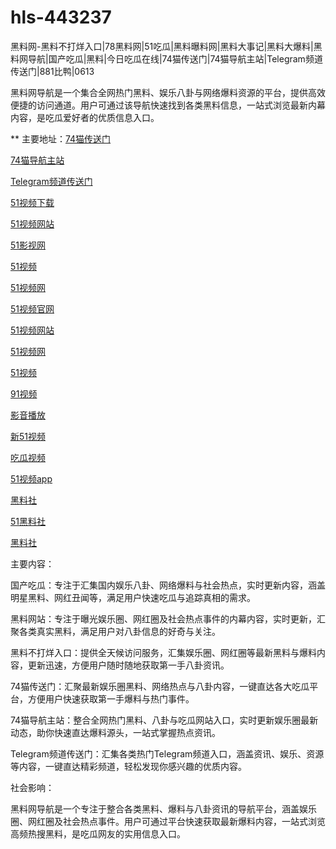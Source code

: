 # hls-443237
黑料网-黑料不打烊入口|78黑料网|51吃瓜|黑料曝料网|黑料大事记|黑料大爆料|黑料网导航|国产吃瓜|黑料|今日吃瓜在线|74猫传送门|74猫导航主站|Telegram频道传送门|881比鸭|0613

黑料网导航是一个集合全网热门黑料、娱乐八卦与网络爆料资源的平台，提供高效便捷的访问通道。用户可通过该导航快速找到各类黑料信息，一站式浏览最新内幕内容，是吃瓜爱好者的优质信息入口。

** 主要地址：<a href="https://74mao.com/">74猫传送门</a>

<a href="https://74mao.com/">74猫导航主站</a>

<a href="https://74mao.com/">Telegram频道传送门</a>

<a href="https://hj-835.pages.dev/">51视频下载</a>

<a href="https://hj-840.pages.dev/">51视频网站</a>

<a href="https://hj-842.pages.dev/">51影视网</a>

<a href="https://hj-843.pages.dev/">51视频</a>

<a href="https://hj-846.pages.dev/">51视频网</a>

<a href="https://hj-1282.pages.dev/">51视频官网</a>

<a href="https://hj-1295.pages.dev/">51视频网站</a>

<a href="https://hj-1301.pages.dev/">51视频网</a>

<a href="https://hj-107.pages.dev/">51视频</a>

<a href="https://hj-140.pages.dev/">91视频</a>

<a href="https://hj-177.pages.dev/">影音播放</a>

<a href="https://hj-188.pages.dev/">新51视频</a>

<a href="https://hj-193.pages.dev/">吃瓜视频</a>

<a href="https://hj-195.pages.dev/">51视频app</a>

<a href="https://hls-15.pages.dev/">黑料社</a>

<a href="https://hls-17.pages.dev/">51黑料社</a>

<a href="https://hls-19.pages.dev/">黑料社</a>

主要内容：

国产吃瓜：专注于汇集国内娱乐八卦、网络爆料与社会热点，实时更新内容，涵盖明星黑料、网红丑闻等，满足用户快速吃瓜与追踪真相的需求。

黑料网站：专注于曝光娱乐圈、网红圈及社会热点事件的内幕内容，实时更新，汇聚各类真实黑料，满足用户对八卦信息的好奇与关注。

黑料不打烊入口：提供全天候访问服务，汇集娱乐圈、网红圈等最新黑料与爆料内容，更新迅速，方便用户随时随地获取第一手八卦资讯。

74猫传送门：汇聚最新娱乐圈黑料、网络热点与八卦内容，一键直达各大吃瓜平台，方便用户快速获取第一手爆料与热门事件。

74猫导航主站：整合全网热门黑料、八卦与吃瓜网站入口，实时更新娱乐圈最新动态，助你快速直达爆料源头，一站式掌握热点资讯。

Telegram频道传送门：汇集各类热门Telegram频道入口，涵盖资讯、娱乐、资源等内容，一键直达精彩频道，轻松发现你感兴趣的优质内容。

社会影响：

黑料网导航是一个专注于整合各类黑料、爆料与八卦资讯的导航平台，涵盖娱乐圈、网红圈及社会热点事件。用户可通过平台快速获取最新爆料内容，一站式浏览高频热搜黑料，是吃瓜网友的实用信息入口。

